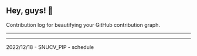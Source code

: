 ## Hey, guys! 👋

Contribution log for beautifying your GitHub contribution graph.

---



---

2022/12/18 - SNUCV_PIP - schedule